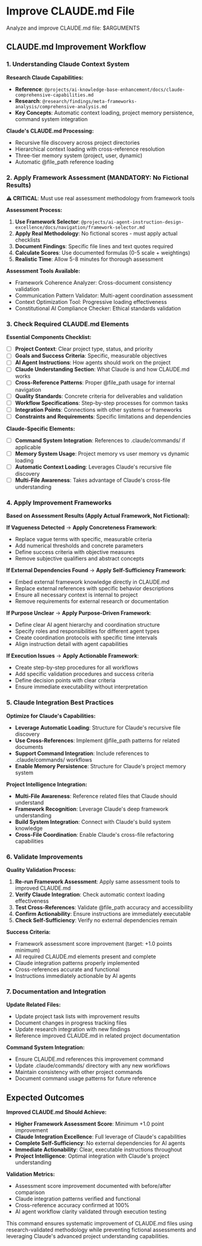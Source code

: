 # Improve CLAUDE.md File

Analyze and improve CLAUDE.md file: $ARGUMENTS

## CLAUDE.md Improvement Workflow

### 1. Understanding Claude Context System

**Research Claude Capabilities:**
- **Reference**: `@projects/ai-knowledge-base-enhancement/docs/claude-comprehensive-capabilities.md`
- **Research**: `@research/findings/meta-frameworks-analysis/comprehensive-analysis.md`
- **Key Concepts**: Automatic context loading, project memory persistence, command system integration

**Claude's CLAUDE.md Processing:**
- Recursive file discovery across project directories
- Hierarchical context loading with cross-reference resolution
- Three-tier memory system (project, user, dynamic)
- Automatic @file_path reference loading

### 2. Apply Framework Assessment (MANDATORY: No Fictional Results)

**⚠️ CRITICAL**: Must use real assessment methodology from framework tools

**Assessment Process:**
1. **Use Framework Selector**: `@projects/ai-agent-instruction-design-excellence/docs/navigation/framework-selector.md`
2. **Apply Real Methodology**: No fictional scores - must apply actual checklists
3. **Document Findings**: Specific file lines and text quotes required
4. **Calculate Scores**: Use documented formulas (0-5 scale + weightings)
5. **Realistic Time**: Allow 5-8 minutes for thorough assessment

**Assessment Tools Available:**
- Framework Coherence Analyzer: Cross-document consistency validation
- Communication Pattern Validator: Multi-agent coordination assessment  
- Context Optimization Tool: Progressive loading effectiveness
- Constitutional AI Compliance Checker: Ethical standards validation

### 3. Check Required CLAUDE.md Elements

**Essential Components Checklist:**
- [ ] **Project Context**: Clear project type, status, and priority
- [ ] **Goals and Success Criteria**: Specific, measurable objectives
- [ ] **AI Agent Instructions**: How agents should work on the project
- [ ] **Claude Understanding Section**: What Claude is and how CLAUDE.md works
- [ ] **Cross-Reference Patterns**: Proper @file_path usage for internal navigation
- [ ] **Quality Standards**: Concrete criteria for deliverables and validation
- [ ] **Workflow Specifications**: Step-by-step processes for common tasks
- [ ] **Integration Points**: Connections with other systems or frameworks
- [ ] **Constraints and Requirements**: Specific limitations and dependencies

**Claude-Specific Elements:**
- [ ] **Command System Integration**: References to .claude/commands/ if applicable
- [ ] **Memory System Usage**: Project memory vs user memory vs dynamic loading
- [ ] **Automatic Context Loading**: Leverages Claude's recursive file discovery
- [ ] **Multi-File Awareness**: Takes advantage of Claude's cross-file understanding

### 4. Apply Improvement Frameworks

**Based on Assessment Results (Apply Actual Framework, Not Fictional):**

**If Vagueness Detected** → **Apply Concreteness Framework**:
- Replace vague terms with specific, measurable criteria
- Add numerical thresholds and concrete parameters
- Define success criteria with objective measures
- Remove subjective qualifiers and abstract concepts

**If External Dependencies Found** → **Apply Self-Sufficiency Framework**:
- Embed external framework knowledge directly in CLAUDE.md
- Replace external references with specific behavior descriptions
- Ensure all necessary context is internal to project
- Remove requirements for external research or documentation

**If Purpose Unclear** → **Apply Purpose-Driven Framework**:
- Define clear AI agent hierarchy and coordination structure
- Specify roles and responsibilities for different agent types
- Create coordination protocols with specific time intervals
- Align instruction detail with agent capabilities

**If Execution Issues** → **Apply Actionable Framework**:
- Create step-by-step procedures for all workflows
- Add specific validation procedures and success criteria
- Define decision points with clear criteria
- Ensure immediate executability without interpretation

### 5. Claude Integration Best Practices

**Optimize for Claude's Capabilities:**
- **Leverage Automatic Loading**: Structure for Claude's recursive file discovery
- **Use Cross-References**: Implement @file_path patterns for related documents
- **Support Command Integration**: Include references to .claude/commands/ workflows
- **Enable Memory Persistence**: Structure for Claude's project memory system

**Project Intelligence Integration:**
- **Multi-File Awareness**: Reference related files that Claude should understand
- **Framework Recognition**: Leverage Claude's deep framework understanding
- **Build System Integration**: Connect with Claude's build system knowledge
- **Cross-File Coordination**: Enable Claude's cross-file refactoring capabilities

### 6. Validate Improvements

**Quality Validation Process:**
1. **Re-run Framework Assessment**: Apply same assessment tools to improved CLAUDE.md
2. **Verify Claude Integration**: Check automatic context loading effectiveness
3. **Test Cross-References**: Validate @file_path accuracy and accessibility
4. **Confirm Actionability**: Ensure instructions are immediately executable
5. **Check Self-Sufficiency**: Verify no external dependencies remain

**Success Criteria:**
- Framework assessment score improvement (target: +1.0 points minimum)
- All required CLAUDE.md elements present and complete
- Claude integration patterns properly implemented
- Cross-references accurate and functional
- Instructions immediately actionable by AI agents

### 7. Documentation and Integration

**Update Related Files:**
- Update project task lists with improvement results
- Document changes in progress tracking files
- Update research integration with new findings
- Reference improved CLAUDE.md in related project documentation

**Command System Integration:**
- Ensure CLAUDE.md references this improvement command
- Update .claude/commands/ directory with any new workflows
- Maintain consistency with other project commands
- Document command usage patterns for future reference

## Expected Outcomes

**Improved CLAUDE.md Should Achieve:**
- **Higher Framework Assessment Score**: Minimum +1.0 point improvement
- **Claude Integration Excellence**: Full leverage of Claude's capabilities
- **Complete Self-Sufficiency**: No external dependencies for AI agents
- **Immediate Actionability**: Clear, executable instructions throughout
- **Project Intelligence**: Optimal integration with Claude's project understanding

**Validation Metrics:**
- Assessment score improvement documented with before/after comparison
- Claude integration patterns verified and functional
- Cross-reference accuracy confirmed at 100%
- AI agent workflow clarity validated through execution testing

This command ensures systematic improvement of CLAUDE.md files using research-validated methodology while preventing fictional assessments and leveraging Claude's advanced project understanding capabilities.